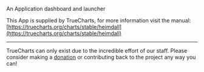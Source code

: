 An Application dashboard and launcher

This App is supplied by TrueCharts, for more information visit the manual: [https://truecharts.org/charts/stable/heimdall](https://truecharts.org/charts/stable/heimdall)

---

TrueCharts can only exist due to the incredible effort of our staff.
Please consider making a [donation](https://truecharts.org/about/sponsor) or contributing back to the project any way you can!
